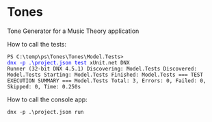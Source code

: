 # Tones
Tone Generator for a Music Theory application

How to call the tests:

<code>PS C:\temp\ps\Tones\Tones\Model.Tests> <font color="blue">dnx -p .\project.json test</font>
xUnit.net DNX Runner (32-bit DNX 4.5.1)
  Discovering: Model.Tests
  Discovered:  Model.Tests
  Starting:    Model.Tests
  Finished:    Model.Tests
=== TEST EXECUTION SUMMARY ===
   Model.Tests  Total: 3, Errors: 0, Failed: 0, Skipped: 0, Time: 0.250s</code>
   
   How to call the console app:
   
   <code>dnx -p .\project.json run</code>
   
